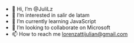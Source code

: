 - 👋 Hi, I’m @JuliLz
- 👀 I’m interested in salir de latam
- 🌱 I’m currently learning JavaScript
- 💞️ I’m looking to collaborate on Microsoft
- 📫 How to reach me lorenzattijulian@gmail.com
